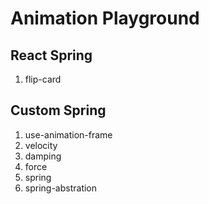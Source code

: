 # Animation Playground

## React Spring

1. flip-card

## Custom Spring

1. use-animation-frame
1. velocity
1. damping
1. force
1. spring
1. spring-abstration
